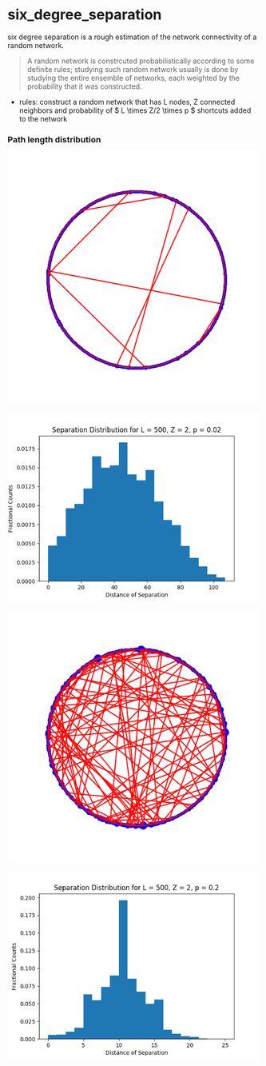 # six_degree_separation

six degree separation is a rough estimation of the network connectivity of a random network.

> A random network is constrcuted probabilistically according to some definite rules; studying such random network usually is done by studying the entire ensemble of networks, each weighted by the probability that it was constructed.

- rules: construct a random network that has L nodes, Z connected neighbors and probability of $ L \times Z/2 \times p $ shortcuts added to the network

### Path length distribution

![less_connected_graph](/six_degree_separation/images/less_connected.png)

![sep_distr_less](/six_degree_separation/images/sep_distr_less.png)


![more_connected](/six_degree_separation/images/more_connected.png)


![sep_disr_more](/six_degree_separation/images/sep_distr_more.png)

